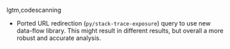 lgtm,codescanning
* Ported URL redirection (`py/stack-trace-exposure`) query to use new data-flow library. This might result in different results, but overall a more robust and accurate analysis.
